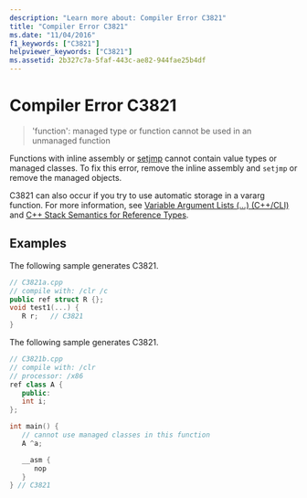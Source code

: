 ```yaml
---
description: "Learn more about: Compiler Error C3821"
title: "Compiler Error C3821"
ms.date: "11/04/2016"
f1_keywords: ["C3821"]
helpviewer_keywords: ["C3821"]
ms.assetid: 2b327c7a-5faf-443c-ae82-944fae25b4df
---
```

# Compiler Error C3821

> 'function': managed type or function cannot be used in an unmanaged function

Functions with inline assembly or [setjmp](../../c-runtime-library/reference/setjmp.md) cannot contain value types or managed classes. To fix this error, remove the inline assembly and `setjmp` or remove the managed objects.

C3821 can also occur if you try to use automatic storage in a vararg function.  For more information, see [Variable Argument Lists (...) (C++/CLI)](../../extensions/variable-argument-lists-dot-dot-dot-cpp-cli.md) and [C++ Stack Semantics for Reference Types](../../dotnet/cpp-stack-semantics-for-reference-types.md).

## Examples

The following sample generates C3821.

```cpp
// C3821a.cpp
// compile with: /clr /c
public ref struct R {};
void test1(...) {
   R r;   // C3821
}
```

The following sample generates C3821.

```cpp
// C3821b.cpp
// compile with: /clr
// processor: /x86
ref class A {
   public:
   int i;
};

int main() {
   // cannot use managed classes in this function
   A ^a;

   __asm {
      nop
   }
} // C3821
```

